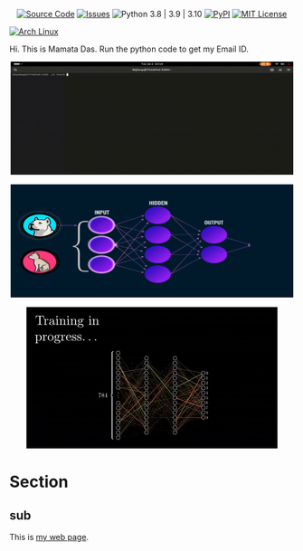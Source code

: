 <p align="center">
<!-- PYPI_REMOVE -->

<!-- /PYPI_REMOVE -->
</p>

<p align="center">
<a href="https://img.shields.io/badge/CloudBees-1997B5&?logo=cloudbees&logoColor=white&style=for-the-badge"><img alt="Source Code" src="https://img.shields.io/badge/CloudBees-1997B5&?logo=cloudbees&logoColor=white&style=for-the-badge"/></a>
<a href="https://img.shields.io/badge/Mega-%23D90007.svg?style=for-the-badge&logo=Mega&logoColor=white"><img alt="Issues" src="https://img.shields.io/badge/Mega-%23D90007.svg?style=for-the-badge&logo=Mega&logoColor=white"/></a>
<img alt="Python 3.8 | 3.9 | 3.10" src="https://img.shields.io/badge/GooglePay-%233780F1.svg?style=for-the-badge&logo=Google-Pay&logoColor=white"/>
<a href="https://img.shields.io/badge/Paytm-1C2C94?style=for-the-badge&logo=paytm&logoColor=05BAF3"><img alt="PyPI" src="https://img.shields.io/badge/Paytm-1C2C94?style=for-the-badge&logo=paytm&logoColor=05BAF3"/></a>
<a href="https://img.shields.io/badge/Anaconda-%2344A833.svg?style=for-the-badge&logo=anaconda&logoColor=white"><img alt="MIT License" src="https://img.shields.io/badge/Anaconda-%2344A833.svg?style=for-the-badge&logo=anaconda&logoColor=white"/></a>

<a href="https://img.shields.io/badge/Arch%20Linux-1793D1?logo=arch-linux&logoColor=fff&style=for-the-badge"> <img alt="Arch Linux" src="https://img.shields.io/badge/Arch%20Linux-1793D1?logo=arch-linux&logoColor=fff&style=for-the-badge"/></a>


</p>

Hi. This is Mamata Das.  Run the python code to get my Email ID.

<p align="center">
<img alt="Email ID" src="docs/images/emailID-python.gif" width="500" height="200"/>
</p>


<p align="center">
<img alt="intro_gif" src="docs/images/machineLearning-01.gif" width="500" height="200"/>
</p>



<p align="center">
<img alt="intro_gif" src="docs/images/machineLearning-02.gif"/>
</p>

# Section

## sub

This is [my web page](mywebpage/index.html).
